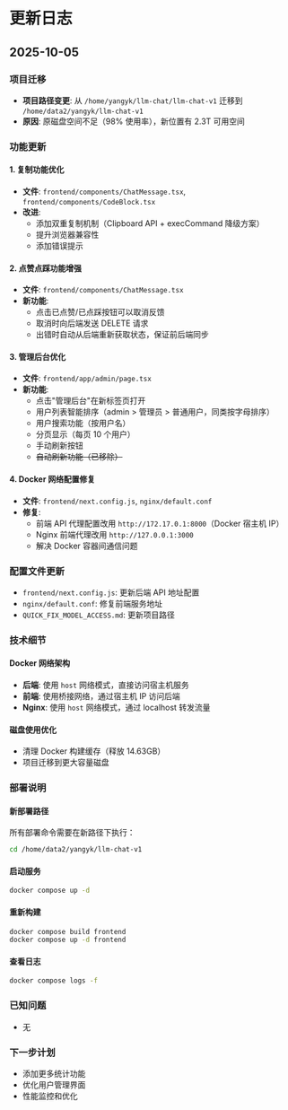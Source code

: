# 更新日志

## 2025-10-05

### 项目迁移
- **项目路径变更**: 从 `/home/yangyk/llm-chat/llm-chat-v1` 迁移到 `/home/data2/yangyk/llm-chat-v1`
- **原因**: 原磁盘空间不足（98% 使用率），新位置有 2.3T 可用空间

### 功能更新

#### 1. 复制功能优化
- **文件**: `frontend/components/ChatMessage.tsx`, `frontend/components/CodeBlock.tsx`
- **改进**:
  - 添加双重复制机制（Clipboard API + execCommand 降级方案）
  - 提升浏览器兼容性
  - 添加错误提示

#### 2. 点赞点踩功能增强
- **文件**: `frontend/components/ChatMessage.tsx`
- **新功能**:
  - 点击已点赞/已点踩按钮可以取消反馈
  - 取消时向后端发送 DELETE 请求
  - 出错时自动从后端重新获取状态，保证前后端同步

#### 3. 管理后台优化
- **文件**: `frontend/app/admin/page.tsx`
- **新功能**:
  - 点击"管理后台"在新标签页打开
  - 用户列表智能排序（admin > 管理员 > 普通用户，同类按字母排序）
  - 用户搜索功能（按用户名）
  - 分页显示（每页 10 个用户）
  - 手动刷新按钮
  - ~~自动刷新功能（已移除）~~

#### 4. Docker 网络配置修复
- **文件**: `frontend/next.config.js`, `nginx/default.conf`
- **修复**:
  - 前端 API 代理配置改用 `http://172.17.0.1:8000`（Docker 宿主机 IP）
  - Nginx 前端代理改用 `http://127.0.0.1:3000`
  - 解决 Docker 容器间通信问题

### 配置文件更新
- `frontend/next.config.js`: 更新后端 API 地址配置
- `nginx/default.conf`: 修复前端服务地址
- `QUICK_FIX_MODEL_ACCESS.md`: 更新项目路径

### 技术细节

#### Docker 网络架构
- **后端**: 使用 `host` 网络模式，直接访问宿主机服务
- **前端**: 使用桥接网络，通过宿主机 IP 访问后端
- **Nginx**: 使用 `host` 网络模式，通过 localhost 转发流量

#### 磁盘使用优化
- 清理 Docker 构建缓存（释放 14.63GB）
- 项目迁移到更大容量磁盘

### 部署说明

#### 新部署路径
所有部署命令需要在新路径下执行：
```bash
cd /home/data2/yangyk/llm-chat-v1
```

#### 启动服务
```bash
docker compose up -d
```

#### 重新构建
```bash
docker compose build frontend
docker compose up -d frontend
```

#### 查看日志
```bash
docker compose logs -f
```

### 已知问题
- 无

### 下一步计划
- 添加更多统计功能
- 优化用户管理界面
- 性能监控和优化
